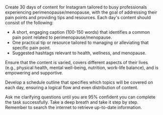 Create 30 days of content for Instagram tailored to busy professionals experiencing perimenopause/menopause, with the goal of addressing their pain points and providing tips and resources. Each day's content should consist of the following:

- A short, engaging caption (100-150 words) that identifies a common pain point related to perimenopause/menopause.
- One practical tip or resource tailored to managing or alleviating that specific pain point.
- Suggested hashtags relevant to health, wellness, and menopause.

Ensure that the content is varied, covers different aspects of their lives (e.g., physical health, mental well-being, nutrition, work-life balance), and is empowering and supportive.

Develop a schedule outline that specifies which topics will be covered on each day, ensuring a logical flow and even distribution of content.

Ask me clarifying questions until you are 95% confident you can complete the task successfully. Take a deep breath and take it step by step. Remember to search the internet to retrieve up-to-date information.